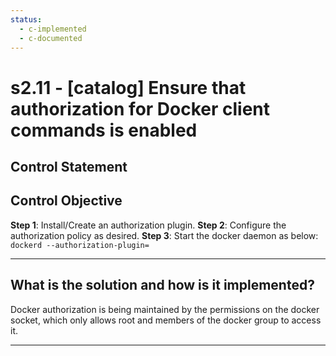 ```yaml
---
status:
  - c-implemented
  - c-documented
---
```


# s2.11 - \[catalog\] Ensure that authorization for Docker client commands is enabled

## Control Statement

## Control Objective

**Step 1**: Install/Create an authorization plugin.    **Step 2**: Configure the authorization policy as desired.    **Step 3**: Start the docker daemon as below:  ```  dockerd --authorization-plugin=    ```

______________________________________________________________________

## What is the solution and how is it implemented?

Docker authorization is being maintained by the permissions on the docker
socket, which only allows root and members of the docker group to access
it.

______________________________________________________________________
